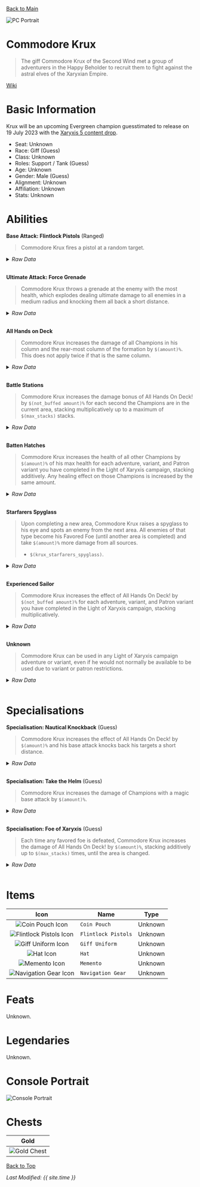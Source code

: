 [Back to Main](index.md)

![PC Portrait](images/krux/portrait.png)

# Commodore Krux

> The giff Commodore Krux of the Second Wind met a group of adventurers in the Happy Beholder to recruit them to fight against the astral elves of the Xaryxian Empire.

[Wiki](https://forgottenrealms.fandom.com/wiki/Happy_Beholder)

# Basic Information

Krux will be an upcoming Evergreen champion guesstimated to release on 19 July 2023 with the [Xaryxis 5 content drop](contentdrops.md#xaryxis-5---19-july-2023).

* Seat: Unknown
* Race: Giff (Guess)
* Class: Unknown
* Roles: Support / Tank (Guess)
* Age: Unknown
* Gender: Male (Guess)
* Alignment: Unknown
* Affiliation: Unknown
* Stats: Unknown

# Abilities

**Base Attack: Flintlock Pistols** (Ranged)
> Commodore Krux fires a pistol at a random target.
<details><summary><em>Raw Data</em></summary>
<p>
<pre>
{
    "description": "Commodore Krux fires a pistol at a random target.",
    "long_description": "",
    "damage_modifier": 1,
    "damage_types": ["ranged"],
    "graphic_id": 0,
    "target": "random",
    "aoe_radius": 0,
    "tags": ["ranged"],
    "num_targets": 1,
    "animations": [{
        "projectile_count": 1,
        "projectile_details": {
            "has_trail": false,
            "extend_line": true,
            "projectile_graphic_id": 5395,
            "projectile_speed": 2400
        },
        "shoot_offset_y": -53,
        "shoot_offset_x": 80,
        "animation_sequence_name": "attack",
        "effects_on_monsters": [{"effect_string": "effect_def,1576"}],
        "type": "ranged_attack",
        "projectile": "generic",
        "shoot_frame": 6
    }],
    "name": "Flintlock Pistols",
    "cooldown": 3,
    "id": 643
}
</pre>
</p>
</details>
<br />

**Ultimate Attack: Force Grenade**
> Commodore Krux throws a grenade at the enemy with the most health, which explodes dealing ultimate damage to all enemies in a medium radius and knocking them all back a short distance.
<details><summary><em>Raw Data</em></summary>
<p>
<pre>
{
    "description": "Commodore Krux throws a grenade at the enemy with the most health which deals damage and knocks enemies back.",
    "long_description": "Commodore Krux throws a grenade at the enemy with the most health, which explodes dealing ultimate damage to all enemies in a medium radius and knocking them all back a short distance.",
    "damage_modifier": 0.03,
    "damage_types": ["ranged"],
    "graphic_id": 19891,
    "target": "highest_health",
    "aoe_radius": 200,
    "tags": [
        "ultimate",
        "ranged"
    ],
    "num_targets": 1,
    "animations": [{
        "projectile_details": {
            "projectile_hit_graphic_id": 19999,
            "trail": {
                "scale_lerp": [
                    {
                        "x": 2.5,
                        "y": 3
                    },
                    {
                        "x": 0,
                        "y": 0
                    }
                ],
                "lifespan": 0.25,
                "initial_velocity": {
                    "x": 0,
                    "y": 0
                },
                "alpha_lerp": {
                    "0": 0,
                    "1": 0,
                    "0.1": 0.4
                },
                "particle_graphic_ids": [13228],
                "spawn_rate": 100,
                "velocity_jitter": {
                    "x": 0,
                    "y": 0
                }
            },
            "percent_height_offset": 18,
            "target_offset_y": 30,
            "impact_offset_y": 80,
            "projectile_graphic_id": 19918,
            "projectile_freeze_frame": 0,
            "projectile_speed": 1200,
            "hash": "krux_force_grenade",
            "rotation_speed": 450
        },
        "hit_sound": 133,
        "shoot_offset_y": -90,
        "shoot_offset_x": -30,
        "shoot_sound": 149,
        "effects_on_monsters": [{"effect_string": "push_back_monster,20"}],
        "type": "ranged_attack",
        "projectile": "pd_generic_projectile",
        "shoot_frame": 63
    }],
    "name": "Force Grenade",
    "cooldown": 90,
    "id": 645
}
</pre>
</p>
</details>
<br />

**All Hands on Deck**
> Commodore Krux increases the damage of all Champions in his column and the rear-most column of the formation by `$(amount)%`. This does not apply twice if that is the same column.
<details><summary><em>Raw Data</em></summary>
<p>
<pre>
{
    "effect_keys": [{
        "off_when_benched": true,
        "effect_string": "hero_dps_multiplier_mult,100",
        "targets": [{
            "num_back_cols": 1,
            "type": "col_and_back_x"
        }]
    }],
    "requirements": [],
    "description": {"conditions": [
        {
            "condition": "feat_assigned 1369",
            "desc": "Commodore Krux increases the damage of all Champions in his column and the two rear-most columns of the formation by $(amount)%. This does not apply twice if he's in one of the two rear-most columns."
        },
        {"desc": "Commodore Krux increases the damage of all Champions in his column and the rear-most column of the formation by $(amount)%. This does not apply twice if that is the same column."}
    ]},
    "id": 1560,
    "flavour_text": "",
    "graphic_id": 19883,
    "properties": {"is_formation_ability": true}
}
</pre>
</p>
</details>
<br />

**Battle Stations**
> Commodore Krux increases the damage bonus of All Hands On Deck! by `$(not_buffed amount)%` for each second the Champions are in the current area, stacking multiplicatively up to a maximum of `$(max_stacks)` stacks.
<details><summary><em>Raw Data</em></summary>
<p>
<pre>
{
    "effect_keys": [{
        "stacks_multiply": true,
        "show_bonus": true,
        "effect_string": "buff_upgrade,20,11653",
        "max_stacks": 100,
        "more_triggers": [{
            "action": {"type": "reset"},
            "trigger": "area_changed"
        }],
        "stacks_on_trigger": "on_timer,1"
    }],
    "requirements": [],
    "description": {"desc": "Commodore Krux increases the damage bonus of All Hands On Deck! by $(not_buffed amount)% for each second the Champions are in the current area, stacking multiplicatively up to a maximum of $(max_stacks) stacks."},
    "id": 1561,
    "flavour_text": "",
    "graphic_id": 19885,
    "properties": {
        "retain_on_slot_changed": true,
        "is_formation_ability": true,
        "show_outgoing_desc_when_benched": false
    }
}
</pre>
</p>
</details>
<br />

**Batten Hatches**
> Commodore Krux increases the health of all other Champions by `$(amount)%` of his max health for each adventure, variant, and Patron variant you have completed in the Light of Xaryxis campaign, stacking additively. Any healing effect on those Champions is increased by the same amount.
<details><summary><em>Raw Data</em></summary>
<p>
<pre>
{
    "effect_keys": [
        {
            "amount_updated_listeners": ["stat_changed,XaryxisAdventuresCompleted"],
            "stacks_multiply": false,
            "stat": "XaryxisAdventuresCompleted",
            "amount_func": "source_percent_health_add",
            "stack_func": "get_stat",
            "use_computed_amount_for_description": true,
            "effect_string": "increase_health_by_source_percent,0.1",
            "targets": ["other"],
            "stack_title": "Xaryxis Adventures Completed",
            "off_when_benched": true,
            "show_bonus": true,
            "override_total_bonus_sentence": "+$bonus HP",
            "show_current_value_bonus_desc": false,
            "override_key_desc": "Increases the health of $target and the effect of healing on $target by $amount"
        },
        {
            "amount_updated_listeners": ["stat_changed,XaryxisAdventuresCompleted"],
            "stacks_multiply": false,
            "stat": "XaryxisAdventuresCompleted",
            "off_when_benched": true,
            "amount_func": "add",
            "stack_func": "get_stat",
            "use_computed_amount_for_description": true,
            "effect_string": "healing_add_mult,0.1",
            "targets": ["other"],
            "skip_effect_key_desc": true
        }
    ],
    "requirements": [],
    "description": {"desc": "Commodore Krux increases the health of all other Champions by $(amount)% of his max health for each adventure, variant, and Patron variant you have completed in the Light of Xaryxis campaign, stacking additively. Any healing effect on those Champions is increased by the same amount."},
    "id": 1562,
    "flavour_text": "",
    "graphic_id": 19884,
    "properties": {
        "is_formation_ability": true,
        "owner_use_outgoing_description": true
    }
}
</pre>
</p>
</details>
<br />

**Starfarers Spyglass**
> Upon completing a new area, Commodore Krux raises a spyglass to his eye and spots an enemy from the next area. All enemies of that type become his Favored Foe (until another area is completed) and take `$(amount)%` more damage from all sources.
>  
> - `$(krux_starfarers_spyglass)`.
<details><summary><em>Raw Data</em></summary>
<p>
<pre>
{
    "effect_keys": [{
        "animation_play_time": 2.3,
        "off_when_benched": true,
        "effect_string": "krux_starfarers_spyglass,100",
        "valid_monster_types": [
            "aberration",
            "beast",
            "celestial",
            "construct",
            "dragon",
            "elemental",
            "fey",
            "fiend",
            "giant",
            "humanoid",
            "monstrosity",
            "ooze",
            "plant",
            "undead"
        ]
    }],
    "requirements": [],
    "description": {
        "post": {"conditions": [{
            "condition": "not static_desc",
            "desc": "^^$(krux_starfarers_spyglass)"
        }]},
        "desc": "Upon completing a new area, Commodore Krux raises a spyglass to his eye and spots an enemy from the next area. All enemies of that type become his Favored Foe (until another area is completed) and take $(amount)% more damage from all sources."
    },
    "id": 1563,
    "flavour_text": "",
    "graphic_id": 19887,
    "properties": {
        "retain_on_slot_changed": true,
        "is_formation_ability": true,
        "owner_use_outgoing_description": true
    }
}
</pre>
</p>
</details>
<br />

**Experienced Sailor**
> Commodore Krux increases the effect of All Hands On Deck! by `$(not_buffed amount)%` for each adventure, variant, and Patron variant you have completed in the Light of Xaryxis campaign, stacking multiplicatively.
<details><summary><em>Raw Data</em></summary>
<p>
<pre>
{
    "effect_keys": [{
        "stack_title": "Xaryxis Adventures Completed",
        "amount_updated_listeners": ["stat_changed,XaryxisAdventuresCompleted"],
        "stacks_multiply": true,
        "stat": "XaryxisAdventuresCompleted",
        "off_when_benched": true,
        "show_bonus": true,
        "amount_func": "mult",
        "stack_func": "get_stat",
        "effect_string": "buff_upgrade,20,11653"
    }],
    "requirements": [],
    "description": {"desc": "Commodore Krux increases the effect of All Hands On Deck! by $(not_buffed amount)% for each adventure, variant, and Patron variant you have completed in the Light of Xaryxis campaign, stacking multiplicatively."},
    "id": 1564,
    "flavour_text": "",
    "graphic_id": 19886,
    "properties": {
        "is_formation_ability": true,
        "owner_use_outgoing_description": true
    }
}
</pre>
</p>
</details>
<br />

**Unknown**
> Commodore Krux can be used in any Light of Xaryxis campaign adventure or variant, even if he would not normally be available to be used due to variant or patron restrictions.
<details><summary><em>Raw Data</em></summary>
<p>
<pre>
{
    "effect_keys": [],
    "requirements": [],
    "description": {"desc": "Commodore Krux can be used in any Light of Xaryxis campaign adventure or variant, even if he would not normally be available to be used due to variant or patron restrictions."},
    "id": 1559,
    "flavour_text": "",
    "graphic_id": 0,
    "properties": {
        "is_formation_ability": true,
        "formation_circle_icon": false
    }
}
</pre>
</p>
</details>
<br />

# Specialisations

**Specialisation: Nautical Knockback** (Guess)
> Commodore Krux increases the effect of All Hands On Deck! by `$(amount)%` and his base attack knocks back his targets a short distance.
<details><summary><em>Raw Data</em></summary>
<p>
<pre>
{
    "effect_keys": [{
        "off_when_benched": true,
        "effect_string": "buff_upgrade,200,11653"
    }],
    "requirements": [],
    "description": {"desc": "Commodore Krux increases the effect of All Hands On Deck! by $(amount)% and his base attack knocks back his targets a short distance."},
    "id": 1565,
    "flavour_text": "",
    "graphic_id": 0,
    "properties": {
        "is_formation_ability": true,
        "formation_circle_icon": false
    }
}
</pre>
</p>
</details>
<br />

**Specialisation: Take the Helm** (Guess)
> Commodore Krux increases the damage of Champions with a magic base attack by `$(amount)%`.
<details><summary><em>Raw Data</em></summary>
<p>
<pre>
{
    "effect_keys": [{
        "off_when_benched": true,
        "effect_string": "hero_dps_multiplier_mult,400",
        "filter_targets": [{
            "attacks": ["magic"],
            "type": "attack_type"
        }],
        "targets": ["all"]
    }],
    "requirements": [],
    "description": {"desc": "Commodore Krux increases the damage of Champions with a magic base attack by $(amount)%."},
    "id": 1566,
    "flavour_text": "",
    "graphic_id": 19890,
    "properties": {
        "is_formation_ability": true,
        "spec_option_post_apply_info": "Champions in Formation Targeted: $num_targets"
    }
}
</pre>
</p>
</details>
<br />

**Specialisation: Foe of Xaryxis** (Guess)
> Each time any favored foe is defeated, Commodore Krux increases the damage of All Hands On Deck! by `$(amount)%`, stacking additively up to `$(max_stacks)` times, until the area is changed.
<details><summary><em>Raw Data</em></summary>
<p>
<pre>
{
    "effect_keys": [{
        "stacks_multiply": false,
        "off_when_benched": true,
        "show_bonus": true,
        "effect_string": "buff_upgrade,25,11653",
        "max_stacks": 25,
        "more_triggers": [{
            "action": {"type": "reset"},
            "trigger": "area_changed"
        }],
        "stacks_on_trigger": "favored_foe_killed"
    }],
    "requirements": [],
    "description": {"desc": "Each time any favored foe is defeated, Commodore Krux increases the damage of All Hands On Deck! by $(amount)%, stacking additively up to $(max_stacks) times, until the area is changed."},
    "id": 1567,
    "flavour_text": "",
    "graphic_id": 0,
    "properties": {
        "retain_on_slot_changed": true,
        "is_formation_ability": true,
        "formation_circle_icon": false
    }
}
</pre>
</p>
</details>
<br />

# Items

| Icon | Name | Type |
|:-:|---|---|
| ![Coin Pouch Icon](images/krux/19860.png) | `Coin Pouch` | Unknown |
| ![Flintlock Pistols Icon](images/krux/19864.png) | `Flintlock Pistols` | Unknown |
| ![Giff Uniform Icon](images/krux/19867.png) | `Giff Uniform` | Unknown |
| ![Hat Icon](images/krux/19870.png) | `Hat` | Unknown |
| ![Memento Icon](images/krux/19873.png) | `Memento` | Unknown |
| ![Navigation Gear Icon](images/krux/19876.png) | `Navigation Gear` | Unknown |

# Feats

Unknown.

# Legendaries

Unknown.

# Console Portrait

![Console Portrait](images/krux/console.png)

# Chests

| Gold |
|---|
| ![Gold Chest](images/krux/chest_gold.png) |

[Back to Top](#top)

*Last Modified: {{ site.time }}*